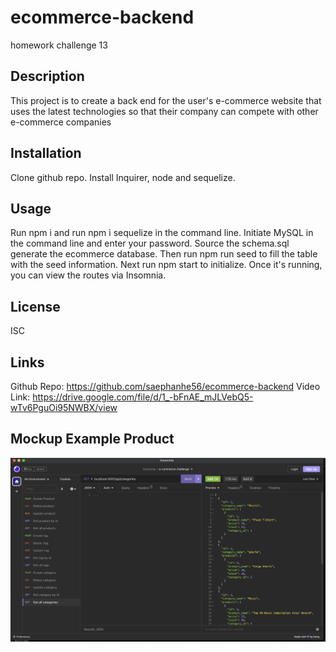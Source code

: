 # ecommerce-backend
homework challenge 13

## Description

This project is to create a back end for the user's e-commerce website that uses the latest technologies
so that their company can compete with other e-commerce companies


## Installation

Clone github repo. Install Inquirer, node and sequelize. 

## Usage

Run npm i and run npm i sequelize in the command line. Initiate MySQL in the command line and enter your password. Source the schema.sql generate the ecommerce database. Then run npm run seed to fill the table with the seed information. Next run npm start to initialize. Once it's running, you can view the routes via Insomnia. 

## License
ISC

## Links

Github Repo: https://github.com/saephanhe56/ecommerce-backend
Video Link: https://drive.google.com/file/d/1_-bFnAE_mJLVebQ5-wTv6PguOi95NWBX/view

## Mockup Example Product 
![screenshot](./assets/ORM-ecommerce.png)